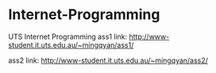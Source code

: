 # Internet-Programming
UTS Internet Programming
ass1 link: http://www-student.it.uts.edu.au/~mingqyan/ass1/

ass2 link: http://www-student.it.uts.edu.au/~mingqyan/ass2/
